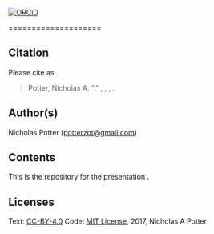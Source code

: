 <!-- README.md is generated from README.Rmd. Please edit that file -->
[![ORCiD](https://img.shields.io/badge/ORCiD-0000--0002--3410--3732-green.svg)](http://orcid.org/0000-0002-3410-3732)

<PRESENTATION TITLE>
====================

Citation
--------

Please cite as

> Potter, Nicholas A. "<PRESENTATION TITLE>." <PRESENTATION TYPE>, <EVENT>, <CITY>, <DATE>.

Author(s)
---------

Nicholas Potter (<potterzot@gmail.com>)

Contents
--------

This is the repository for the presentation <PRESENTATION TITLE>.

Licenses
--------

Text: [CC-BY-4.0](https://creativecommons.org/licenses/by/4.0/) Code: [MIT License](https://opensource.org/licenses/MIT), 2017, Nicholas A Potter
